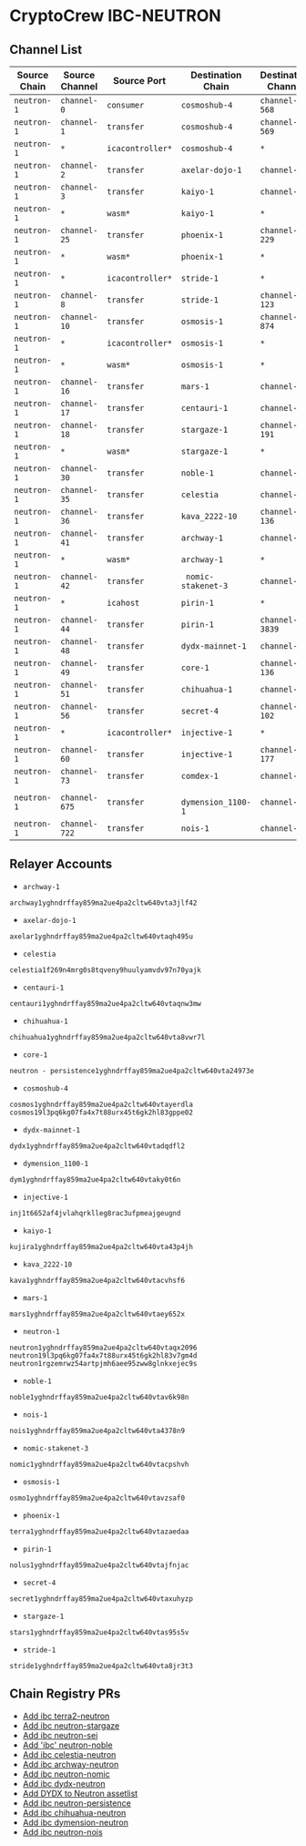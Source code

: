 # CryptoCrew IBC-NEUTRON

## Channel List

| Source Chain       | Source Channel   | Source Port        | Destination Chain   | Destination Channel   | Destination Port    | CC Relayer  |
|--------------------|------------------|--------------------|---------------------|-----------------------|---------------------|-------------|
| `neutron-1       ` | ` channel-0    ` | ` consumer       ` | ` cosmoshub-4     ` | ` channel-568       ` | ` provider        ` |     ✅      |
| `neutron-1       ` | ` channel-1    ` | ` transfer       ` | ` cosmoshub-4     ` | ` channel-569       ` | ` transfer        ` |     ✅      |
| `neutron-1       ` | `*             ` | `icacontroller*  ` | ` cosmoshub-4     ` | `*                  ` | `*                ` |     ✅      |
| `neutron-1       ` | ` channel-2    ` | ` transfer       ` | ` axelar-dojo-1   ` | ` channel-78        ` | ` transfer        ` |     ✅      |
| `neutron-1       ` | ` channel-3    ` | ` transfer       ` | ` kaiyo-1         ` | ` channel-75        ` | ` transfer        ` |     ✅      |
| `neutron-1       ` | `*             ` | `wasm*           ` | ` kaiyo-1         ` | `*                  ` | `*                ` |     ✅      |
| `neutron-1       ` | ` channel-25   ` | ` transfer       ` | ` phoenix-1       ` | ` channel-229       ` | ` transfer        ` |     ✅      |
| `neutron-1       ` | `*             ` | `wasm*           ` | ` phoenix-1       ` | `*                  ` | `*                ` |     ✅      |
| `neutron-1       ` | `*             ` | `icacontroller*  ` | ` stride-1        ` | `*                  ` | `*                ` |     ✅      |
| `neutron-1       ` | ` channel-8    ` | ` transfer       ` | ` stride-1        ` | ` channel-123       ` | ` transfer        ` |     ✅      |
| `neutron-1       ` | ` channel-10   ` | ` transfer       ` | ` osmosis-1       ` | ` channel-874       ` | ` transfer        ` |     ✅      |
| `neutron-1       ` | `*             ` | `icacontroller*  ` | ` osmosis-1       ` | `*                  ` | `*                ` |     ✅      |
| `neutron-1       ` | `*             ` | `wasm*           ` | ` osmosis-1       ` | `*                  ` | `*                ` |     ✅      |
| `neutron-1       ` | ` channel-16   ` | ` transfer       ` | ` mars-1          ` | ` channel-37        ` | ` transfer        ` |     ✅      |
| `neutron-1       ` | ` channel-17   ` | ` transfer       ` | ` centauri-1      ` | ` channel-18        ` | ` transfer        ` |     ✅      |
| `neutron-1       ` | ` channel-18   ` | ` transfer       ` | ` stargaze-1      ` | ` channel-191       ` | ` transfer        ` |     ✅      |
| `neutron-1       ` | `*             ` | `wasm*           ` | ` stargaze-1      ` | `*                  ` | `*                ` |     ✅      |
| `neutron-1       ` | ` channel-30   ` | ` transfer       ` | ` noble-1         ` | ` channel-18        ` | ` transfer        ` |     ✅      |
| `neutron-1       ` | ` channel-35   ` | ` transfer       ` | ` celestia        ` | ` channel-8         ` | ` transfer        ` |     ✅      |
| `neutron-1       ` | ` channel-36   ` | ` transfer       ` | ` kava_2222-10    ` | ` channel-136       ` | ` transfer        ` |     ✅      |
| `neutron-1       ` | ` channel-41   ` | ` transfer       ` | ` archway-1       ` | ` channel-61        ` | ` transfer        ` |     ✅      |
| `neutron-1       ` | `*             ` | `wasm*           ` | ` archway-1       ` | `*                  ` | `*                ` |     ✅      |
| `neutron-1       ` | ` channel-42   ` | ` transfer       ` | ` nomic-stakenet-3` | ` channel-2         ` | ` transfer        ` |     ✅      |
| `neutron-1       ` | `*             ` | `icahost         ` | ` pirin-1         ` | `*                  ` | `*                ` |     ✅      |
| `neutron-1       ` | ` channel-44   ` | ` transfer       ` | ` pirin-1         ` | ` channel-3839      ` | ` transfer        ` |     ✅      |
| `neutron-1       ` | ` channel-48   ` | ` transfer       ` | ` dydx-mainnet-1  ` | ` channel-11        ` | ` transfer        ` |     ✅      |
| `neutron-1       ` | ` channel-49   ` | ` transfer       ` | ` core-1          ` | ` channel-136       ` | ` transfer        ` |     ✅      |
| `neutron-1       ` | ` channel-51   ` | ` transfer       ` | ` chihuahua-1     ` | ` channel-76        ` | ` transfer        ` |     ✅      |
| `neutron-1       ` | ` channel-56   ` | ` transfer       ` | ` secret-4        ` | ` channel-102       ` | ` transfer        ` |     ✅      |
| `neutron-1       ` | `*             ` | `icacontroller*  ` | ` injective-1     ` | `*                  ` | `*                ` |     ✅      |
| `neutron-1       ` | ` channel-60   ` | ` transfer       ` | ` injective-1     ` | ` channel-177       ` | ` transfer        ` |     ✅      |
| `neutron-1       ` | ` channel-73   ` | ` transfer       ` | ` comdex-1        ` | ` channel-89        ` | ` transfer        ` |     ✅      |
| `neutron-1       ` | ` channel-675  ` | ` transfer       ` | ` dymension_1100-1` | ` channel-9         ` | ` transfer        ` |     ✅      |
| `neutron-1       ` | ` channel-722  ` | ` transfer       ` | ` nois-1          ` | ` channel-47        ` | ` transfer        ` |     ✅      |

## Relayer Accounts
- `archway-1`
```
archway1yghndrffay859ma2ue4pa2cltw640vta3jlf42
```
- `axelar-dojo-1`
```
axelar1yghndrffay859ma2ue4pa2cltw640vtaqh495u
```
- `celestia`
```
celestia1f269n4mrg0s8tqveny9huulyamvdv97n70yajk
```
- `centauri-1`
```
centauri1yghndrffay859ma2ue4pa2cltw640vtaqnw3mw
```
- `chihuahua-1`
```
chihuahua1yghndrffay859ma2ue4pa2cltw640vta8vwr7l
```
- `core-1`
```
neutron - persistence1yghndrffay859ma2ue4pa2cltw640vta24973e
```
- `cosmoshub-4`
```
cosmos1yghndrffay859ma2ue4pa2cltw640vtayerdla
cosmos19l3pq6kg07fa4x7t88urx45t6gk2hl83gppe02
```
- `dydx-mainnet-1`
```
dydx1yghndrffay859ma2ue4pa2cltw640vtadqdfl2
```
- `dymension_1100-1`
```
dym1yghndrffay859ma2ue4pa2cltw640vtaky0t6n
```
- `injective-1`
```
inj1t6652af4jvlahqrklleg8rac3ufpmeajgeugnd
```
- `kaiyo-1`
```
kujira1yghndrffay859ma2ue4pa2cltw640vta43p4jh
```
- `kava_2222-10`
```
kava1yghndrffay859ma2ue4pa2cltw640vtacvhsf6
```
- `mars-1`
```
mars1yghndrffay859ma2ue4pa2cltw640vtaey652x
```
- `neutron-1`
```
neutron1yghndrffay859ma2ue4pa2cltw640vtaqx2096
neutron19l3pq6kg07fa4x7t88urx45t6gk2hl83v7gm4d
neutron1rgzemrwz54artpjmh6aee95zww8glnkxejec9s
```
- `noble-1`
```
noble1yghndrffay859ma2ue4pa2cltw640vtav6k98n
```
- `nois-1`
```
nois1yghndrffay859ma2ue4pa2cltw640vta4378n9
```
- `nomic-stakenet-3`
```
nomic1yghndrffay859ma2ue4pa2cltw640vtacpshvh
```
- `osmosis-1`
```
osmo1yghndrffay859ma2ue4pa2cltw640vtavzsaf0
```
- `phoenix-1`
```
terra1yghndrffay859ma2ue4pa2cltw640vtazaedaa
```
- `pirin-1`
```
nolus1yghndrffay859ma2ue4pa2cltw640vtajfnjac
```
- `secret-4`
```
secret1yghndrffay859ma2ue4pa2cltw640vtaxuhyzp
```
- `stargaze-1`
```
stars1yghndrffay859ma2ue4pa2cltw640vtas95s5v
```
- `stride-1`
```
stride1yghndrffay859ma2ue4pa2cltw640vta8jr3t3
```

## Chain Registry PRs
- [Add ibc terra2-neutron](https://github.com/cosmos/chain-registry/pull/2223)
- [Add ibc neutron-stargaze](https://github.com/cosmos/chain-registry/pull/2623)
- [Add ibc neutron-sei](https://github.com/cosmos/chain-registry/pull/2701)
- [Add 'ibc' neutron-noble](https://github.com/cosmos/chain-registry/pull/2890)
- [Add ibc celestia-neutron](https://github.com/cosmos/chain-registry/pull/3100)
- [Add ibc archway-neutron](https://github.com/cosmos/chain-registry/pull/3229)
- [Add ibc neutron-nomic](https://github.com/cosmos/chain-registry/pull/3236)
- [Add ibc dydx-neutron](https://github.com/cosmos/chain-registry/pull/3317)
- [Add DYDX to Neutron assetlist](https://github.com/cosmos/chain-registry/pull/3345)
- [Add ibc neutron-persistence](https://github.com/cosmos/chain-registry/pull/3373)
- [Add ibc chihuahua-neutron](https://github.com/cosmos/chain-registry/pull/3430)
- [Add ibc dymension-neutron](https://github.com/cosmos/chain-registry/pull/3796)
- [Add ibc neutron-nois](https://github.com/cosmos/chain-registry/pull/3822)
